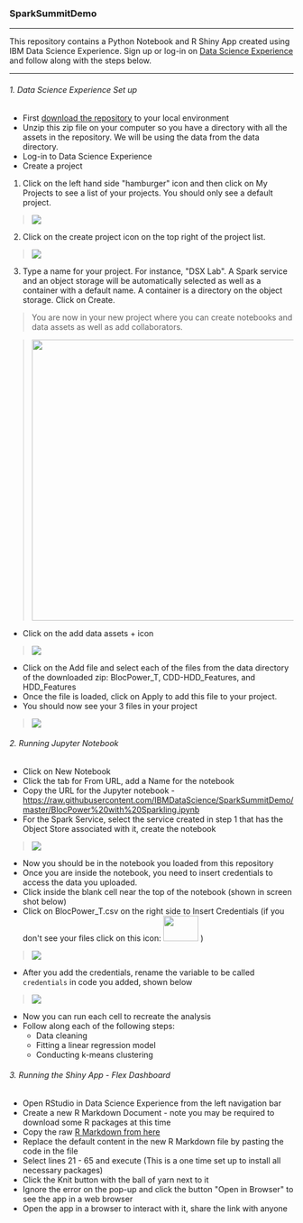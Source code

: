 ### SparkSummitDemo
--- 

This repository contains a Python Notebook and R Shiny App created using IBM Data Science Experience.  Sign up or log-in on [Data Science Experience](http://datascience.ibm.com/) and follow along with the steps below.

--- 

###### 1. Data Science Experience Set up
- First [download the repository](https://github.com/IBMDataScience/SparkSummitDemo/archive/master.zip) to your local environment
- Unzip this zip file on your computer so you have a directory with all the assets in the repository.  We will be using the data from the data directory.  
- Log-in to Data Science Experience
- Create a project

1. Click on the left hand side "hamburger" icon and then click on My Projects to see a list of your projects. You should only see a default project.

 >  <img src="https://github.com/IBMDataScience/wow-lab-to-production/blob/master/images/my-projects.png?raw=true"/>

2. Click on the create project icon on the top right of the project list.

 >  <img src="https://github.com/IBMDataScience/wow-lab-to-production/blob/master/images/create-new-project.png?raw=true" />

3. Type a name for your project. For instance, "DSX Lab". A Spark service and an object storage will be automatically selected as well as a container with a default name. A container is a directory on the object storage. Click on Create.

 > You are now in your new project where you can create notebooks and data assets as well as add collaborators.

 >  <img src="https://github.com/IBMDataScience/wow-lab-to-production/blob/master/images/create-project.png?raw=true" width="512" height="499" />

- Click on the add data assets + icon

 >  <img src="https://github.com/IBMDataScience/wow-lab-to-production/blob/master/images/add-data-asset.png"/>

- Click on the Add file and select each of the files from the data directory of the downloaded zip: BlocPower_T, CDD-HDD_Features, and HDD_Features
- Once the file is loaded, click on Apply to add this file to your project.
- You should now see your 3 files in your project

 >  <img src="https://raw.githubusercontent.com/IBMDataScience/SparkSummitDemo/master/Screenshots/uploaded%20data.png"/>



###### 2. Running Jupyter Notebook
- Click on New Notebook
- Click the tab for From URL, add a Name for the notebook 
- Copy the URL for the Jupyter notebook - https://raw.githubusercontent.com/IBMDataScience/SparkSummitDemo/master/BlocPower%20with%20Sparkling.ipynb
- For the Spark Service, select the service created in step 1 that has the Object Store associated with it, create the notebook

>  <img src="https://raw.githubusercontent.com/IBMDataScience/SparkSummitDemo/master/Screenshots/new%20notebook.png?raw=true"/>

- Now you should be in the notebook you loaded from this repository
- Once you are inside the notebook, you need to insert credentials to access the data you uploaded.
- Click inside the blank cell near the top of the notebook (shown in screen shot below)
- Click on BlocPower_T.csv on the right side to Insert Credentials (if you don't see your files click on this icon: <img src="https://raw.githubusercontent.com/IBMDataScience/SparkSummitDemo/master/Screenshots/dataicon.png?raw=true" width="62" height="45" /> ) 

>  <img src="https://raw.githubusercontent.com/IBMDataScience/SparkSummitDemo/master/Screenshots/addingcredentials.png?raw=true"/>

- After you add the credentials, rename the variable to be called `credentials` in code you added, shown below

>  <img src="https://raw.githubusercontent.com/IBMDataScience/SparkSummitDemo/master/Screenshots/code%20snip.png?raw=true"/>


- Now you can run each cell to recreate the analysis
- Follow along each of the following steps:
  - Data cleaning
  - Fitting a linear regression model
  - Conducting k-means clustering

###### 3. Running the Shiny App - Flex Dashboard
- Open RStudio in Data Science Experience from the left navigation bar 
- Create a new R Markdown Document - note you may be required to download some R packages at this time
- Copy the raw [R Markdown from here](https://raw.githubusercontent.com/IBMDataScience/SparkSummitDemo/master/shinyDemo.Rmd)
- Replace the default content in the new R Markdown file by pasting the code in the file
- Select lines 21 - 65 and execute (This is a one time set up to install all necessary packages)
- Click the Knit button with the ball of yarn next to it
- Ignore the error on the pop-up and click the button "Open in Browser" to see the app in a web browser
- Open the app in a browser to interact with it, share the link with anyone
